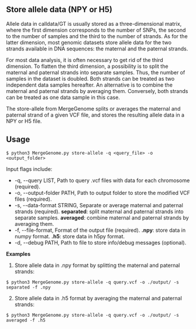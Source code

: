 ## Store allele data (NPY or H5)

Allele data in calldata/GT is usually stored as a three-dimensional matrix, where the first dimension corresponds to the number of SNPs, the second to the number of samples and the third to the number of strands. As for the latter dimension, most genomic datasets store allele data for the two strands available in DNA sequences: the maternal and the paternal strands.

For most data analysis, it is often necessary to get rid of the third dimension. To flatten the third dimension, a possibility is to split the maternal and paternal strands into separate samples. Thus, the number of samples in the dataset is doubled. Both strands can be treated as two independent data samples hereafter. An alternative is to combine the maternal and paternal strands by averaging them. Conversely, both strands can be treated as one data sample in this case.

The store-allele from MergeGenome splits or averages the maternal and paternal strand of a given VCF file, and stores the resulting allele data in a NPY or H5 file. 

## Usage

```
$ python3 MergeGenome.py store-allele -q <query_file> -o <output_folder>
```

Input flags include:

* -q, --query LIST, Path to query .vcf files with data for each chromosome (required).
* -o, --output-folder PATH, Path to output folder to store the modified VCF files (required).
* -s, --data-format STRING, Separate or average maternal and paternal strands (required).
    **separated**: split maternal and paternal strands into separate samples. 
    **averaged**: combine maternal and  paternal strands by averaging them.
* -f, --file-format, Format of the output file (required).
    **.npy**: store data in numpy format.
    **.h5**: store data in h5py format.
* -d, --debug PATH, Path to file to store info/debug messages (optional).

**Examples**

1. Store allele data in .npy format by splitting the maternal and paternal strands:

```
$ python3 MergeGenome.py store-allele -q query.vcf -o ./output/ -s separated -f .npy
```

2. Store allele data in .h5 format by averaging the maternal and paternal strands:

```
$ python3 MergeGenome.py store-allele -q query.vcf -o ./output/ -s averaged -f .h5
```
